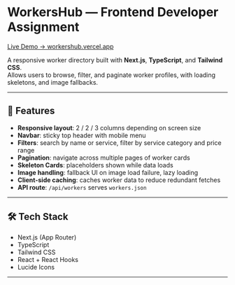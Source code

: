 # WorkersHub — Frontend Developer Assignment

[Live Demo → workershub.vercel.app](https://workershub.vercel.app/)

A responsive worker directory built with **Next.js**, **TypeScript**, and **Tailwind CSS**.  
Allows users to browse, filter, and paginate worker profiles, with loading skeletons, and image fallbacks.

---

## 🚀 Features

- **Responsive layout**: 2 / 2 / 3 columns depending on screen size  
- **Navbar**: sticky top header with mobile menu  
- **Filters**: search by name or service, filter by service category and price range  
- **Pagination**: navigate across multiple pages of worker cards  
- **Skeleton Cards**: placeholders shown while data loads  
- **Image handling**: fallback UI on image load failure, lazy loading  
- **Client-side caching**: caches worker data to reduce redundant fetches  
- **API route**: `/api/workers` serves `workers.json`  

---

## 🛠 Tech Stack

- Next.js (App Router)  
- TypeScript  
- Tailwind CSS  
- React + React Hooks  
- Lucide Icons  

---


